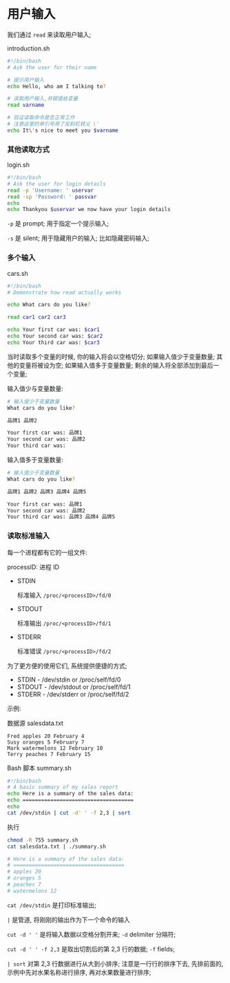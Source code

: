 # 用户输入

我们通过 `read` 来读取用户输入;

introduction.sh

```bash
#!/bin/bash
# Ask the user for their name

# 提示用户输入
echo Hello, who am I talking to?

# 读取用户输入,并赋值给变量
read varname

# 验证读取命令是否正常工作
# 注意这里的单引号用了反斜杠转义 \'
echo It\'s nice to meet you $varname
```

### 其他读取方式

login.sh

```bash
#!/bin/bash
# Ask the user for login details
read -p 'Username: ' uservar
read -sp 'Password: ' passvar
echo
echo Thankyou $uservar we now have your login details
```

`-p` 是 prompt; 用于指定一个提示输入;

`-s` 是 silent; 用于隐藏用户的输入; 比如隐藏密码输入;

### 多个输入

cars.sh

```bash
#!/bin/bash
# Demonstrate how read actually works

echo What cars do you like?

read car1 car2 car3

echo Your first car was: $car1
echo Your second car was: $car2
echo Your third car was: $car3
```

当时读取多个变量的时候, 你的输入将会以空格切分;
如果输入值少于变量数量; 其他的变量将被设为空;
如果输入值多于变量数量; 剩余的输入将全部添加到最后一个变量;

输入值少与变量数量:

```bash
# 输入值少于变量数量
What cars do you like?

品牌1 品牌2

Your first car was: 品牌1
Your second car was: 品牌2
Your third car was:
```

输入值多于变量数量:

```bash
# 输入值少于变量数量
What cars do you like?

品牌1 品牌2 品牌3 品牌4 品牌5

Your first car was: 品牌1
Your second car was: 品牌2
Your third car was: 品牌3 品牌4 品牌5
```

### 读取标准输入

每一个进程都有它的一组文件:

processID: 进程 ID

* STDIN

  标准输入
  `/proc/<processID>/fd/0`

* STDOUT

  标准输出
  `/proc/<processID>/fd/1`

* STDERR

  标准错误
  `/proc/<processID>/fd/2`

为了更方便的使用它们, 系统提供便捷的方式;

* STDIN - /dev/stdin or /proc/self/fd/0
* STDOUT - /dev/stdout or /proc/self/fd/1
* STDERR - /dev/stderr or /proc/self/fd/2

示例:

数据源 salesdata.txt

```text
Fred apples 20 February 4
Susy oranges 5 February 7
Mark watermelons 12 February 10
Terry peaches 7 February 15
```

Bash 脚本 summary.sh

```bash
#!/bin/bash
# A basic summary of my sales report
echo Here is a summary of the sales data:
echo ====================================
echo
cat /dev/stdin | cut -d' ' -f 2,3 | sort
```

执行

```bash
chmod -R 755 summary.sh
cat salesdata.txt | ./summary.sh

# Here is a summary of the sales data:
# ====================================
# apples 20
# oranges 5
# peaches 7
# watermelons 12
```

`cat /dev/stdin` 是打印标准输出;

`|` 是管道, 将刚刚的输出作为下一个命令的输入

`cut -d ' '` 是将输入数据以空格分割开来; `-d` delimiter 分隔符;

`cut -d ' ' -f 2,3` 是取出切割后的第 2,3 行的数据; `-f` fields;

`| sort` 对第 2,3 行数据进行从大到小排序; 注意是一行行的排序下去, 先排前面的, 示例中先对水果名称进行排序, 再对水果数量进行排序;
